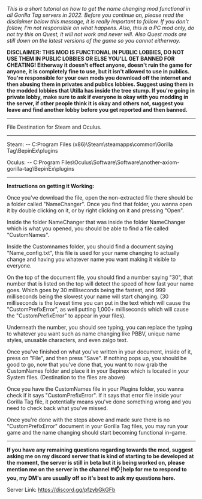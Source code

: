 *This is a short tutorial on how to get the name changing mod functional in all Gorilla Tag servers in 2022. Before you continue on, please read the disclaimer below this message, it is really important to follow. If you don't follow, I'm not responsible on what happens. Also, this is a PC mod only, do not try this on Quest, it will not work and never will. Also Quest mods are still down on the latest versions of the game so you cannot eitherway.*

**DISCLAIMER: THIS MOD IS FUNCTIONAL IN PUBLIC LOBBIES, DO NOT USE THEM IN PUBLIC LOBBIES OR ELSE YOU'LL GET BANNED FOR CHEATING! Eitherway it doesn't effect anyone, doesn't ruin the game for anyone, it is completely fine to use, but it isn't allowed to use in publics. You're responsible for your own mods you download off the internet and then abusing them in privates and publics lobbies. Suggest using them in the modded lobbies that Utilla has inside the tree stump. If you're going in private lobby, make sure to ask if everyone is okay with you modding in the server, if other people think it is okay and others not, suggest you leave and find another lobby before you get reported and then banned.**

--------------------------------------------------------------------------------------------------

File Destination for Steam and Oculus.

--------------------------------------------------------------------------------------------------
Steam: -- C:Program Files (x86)\Steam\steamapps\common\Gorilla Tag\BepinEx\plugins

Oculus: -- C:Program Files\Oculus\Software\Software\another-axiom-gorilla-tag\BepinEx\plugins

--------------------------------------------------------------------------------------------------

**Instructions on getting it Working:**

Once you've download the file, open the non-extracted file there should be a folder called "NameChanger".
Once you find that folder, you wanna open it by double clicking on it, or by right clicking on it and pressing "Open".

Inside the folder NameChanger that was inside the folder NameChanger which is what you opened, you should be able to find a file called "CustomNames".

Inside the Customnames folder, you should find a document saying "Name_config.txt", this file is used for your name changing to actually change and having you whatever name you want making it visible to everyone.

On the top of the document file, you should find a number saying "30", that number that is listed on the top will detect the speed of how fast your name goes. Which goes by 30 milliseconds being the fastest, and 999 milliseconds being the slowest your name will start changing. (30 milliseconds is the lowest time you can put in the text which will cause the "CustomPrefixError", as well putting 1,000+ milliseconds which will cause the "CustomPrefixError" to appear in your files).

Underneath the number, you should see typing, you can replace the typing to whatever you want such as name changing like PBBV, unique name styles, unusable characters, and even zalgo text.

Once you've finished on what you've written in your document, inside of it, press on "File", and then press "Save". If nothing pops up, you should be good to go, now that you've done that, you want to now grab the CustomNames folder and place it in your Bepinex which is located in your System files. (Destination to the files are above)

Once you have the CustomNames file in your Plugins folder, you wanna check if it says "CustomPrefixError". If it says that error file inside your Gorilla Tag file, it potentially means you've done something wrong and you need to check back what you've missed.

Once you're done with the steps above and made sure there is no "CustomPrefixError" document in your Gorilla Tag files, you may run your game and the name changing should start becoming functional in-game.

--------------------------------------------------------------------------------------------------

**If you have any remaining questions regarding towards the mod, suggest asking me on my discord server that is kind of starting to be developed at the moment, the server is still in beta but it is being worked on, please mention me on the server in the channel #📫┆help for me to respond to you, my DM's are usually off so it's best to ask my questions here.**

Server Link: https://discord.gg/pfzybGkGFb
